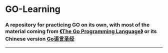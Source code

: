 # GO-Learning 

### A repository for practicing GO on its own, with most of the material coming from [《The Go Programming Language》](http://www.gopl.io/) or its Chinese version [Go语言圣经](https://gopl-zh.github.io)

***

